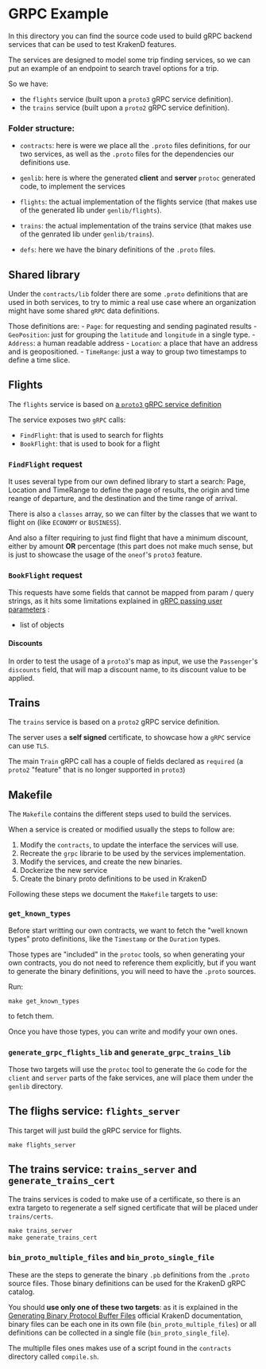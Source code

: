 # GRPC Example

In this directory you can find the source code used to build
gRPC backend services that can be used to test KrakenD features. 

The services are designed to model some trip finding services,
so we can put an example of an endpoint to search travel options
for a trip.

So we have:

- the `flights` service (built upon a `proto3` gRPC service definition).
- the `trains` service (built upon a `proto2` gRPC service definition).

### Folder structure:

- `contracts`: here is were we place all the `.proto` files definitions,
    for our two services, as well as the `.proto` files for the 
    dependencies our definitions use.
    
- `genlib`: here is where the generated **client** and **server** 
    `protoc` generated code, to implement the services
    
- `flights`: the actual implementation of the flights service
    (that makes use of the generated lib under `genlib/flights`).

- `trains`: the actual implementation of the trains service
    (that makes use of the genrated lib under `genlib/trains`).

- `defs`: here we have the binary definitions of the `.proto`
    files.

## Shared library

Under the `contracts/lib` folder there are some `.proto`
definitions that are used in both services, to try
to mimic a real use case where an organization might
have some shared `gRPC` data definitions. 

Those definitions are:
    - `Page`: for requesting and sending paginated results
    - `GeoPosition`: just for grouping the `latitude` and 
        `longitude` in a single type.
    - `Address`: a human readable address
    - `Location`: a place that have an address and is
        geopositioned.
    - `TimeRange`: just a way to group two timestamps
        to define a time slice.


## Flights

The `flights` service is based on [a `proto3` gRPC service
definition](./contracts/flights/flights.proto)

The service exposes two `gRPC` calls:

- `FindFlight`: that is used to search for flights
- `BookFlight`: that is used to book for a flight

### `FindFlight` request

It uses several type from our own defined library to 
start a search: Page, Location and TimeRange to define
the page of results, the origin and time reange of
departure, and the destination and the time range of arrival.

There is also a `classes` array, so we can filter by the 
classes that we want to flight on (like `ECONOMY` or `BUSINESS`).

And also a filter requiring to just find flight that have 
a minimum discount, either by amount **OR** percentage (this
part does not make much sense, but is just to showcase the
usage of the `oneof`'s `proto3` feature.

### `BookFlight` request

This requests have some fields that cannot be mapped from
param / query strings, as it hits some limitations
explained in [gRPC passing user parameters](https://www.krakend.io/docs/enterprise/backends/grpc/#passing-user-parameters) :

- list of objects

#### Discounts

In order to test the usage of a `proto3`'s map as input,
we use the `Passenger`'s `discounts` field, that will
map a discount name, to its discount value to be applied.


## Trains

The `trains` service is based on a `proto2` gRPC service
definition.

The server uses a **self signed** certificate, to
showcase how a `gRPC` service can use `TLS`.

The main `Train` gRPC call has a couple of fields
declared as `required` (a `proto2` "feature" that
is no longer supported in `proto3`)



## Makefile

The `Makefile` contains the different steps used to build
the services. 

When a service is created or modified usually the steps to
follow are:

1. Modify the `contracts`, to update the interface the services
    will use.
2. Recreate the `grpc` librarie to be used by the services implementation.
3. Modify the services, and create the new binaries.
4. Dockerize the new service
5. Create the binary proto definitions to be used in KrakenD


Following these steps we document the `Makefile` targets to use:

### `get_known_types`

Before start writting our own contracts, we want to fetch
the "well known types" proto definitions, like the `Timestamp`
or the `Duration` types. 

Those types are "included" in the `protoc` tools, so when
generating your own contracts, you do not need to 
reference them explicitly, but if you want to generate
the binary definitions, you will need to have the `.proto` sources.

Run:

```
make get_known_types
```

to fetch them.

Once you have those types, you can write and modify your own ones.

### `generate_grpc_flights_lib` and `generate_grpc_trains_lib`

Those two targets will use the `protoc` tool to generate the `Go`
code for the `client` and `server` parts of the fake services,
ane will place them under the `genlib` directory.


## The flighs service: `flights_server`

This target will just build the gRPC service for flights.

```
make flights_server
```

## The trains service: `trains_server` and `generate_trains_cert`

The trains services is coded to make use of a certificate, so
there is an extra targeto to regenerate a self signed certificate
that will be placed under `trains/certs`.

```
make trains_server
make generate_trains_cert
```

### `bin_proto_multiple_files` and `bin_proto_single_file`

These are the steps to generate the binary `.pb` definitions
from the `.proto` source files. Those binary definitions
can be used for the KrakenD gRPC catalog.

You should **use only one of these two targets**: as it
is explained in the [Generating Binary Protocol Buffer Files](https://www.krakend.io/docs/enterprise/backends/grpc/#generating-binary-protocol-buffer-files-pb)
official KrakenD documentation, binary files can be each one
in its own file (`bin_proto_multiple_files`) or all definitions
can be collected in a single file (`bin_proto_single_file`).

The multiplle files ones makes use of a script found in the
`contracts` directory called `compile.sh`.

